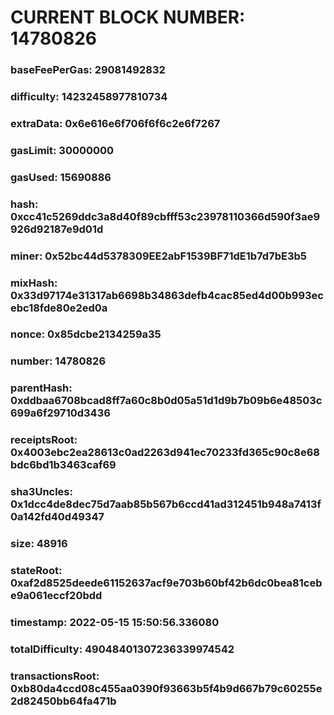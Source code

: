 # CURRENT BLOCK NUMBER: 14780826

### baseFeePerGas: 29081492832
### difficulty: 14232458977810734
### extraData: 0x6e616e6f706f6f6c2e6f7267
### gasLimit: 30000000
### gasUsed: 15690886
### hash: 0xcc41c5269ddc3a8d40f89cbfff53c23978110366d590f3ae9926d92187e9d01d
### miner: 0x52bc44d5378309EE2abF1539BF71dE1b7d7bE3b5
### mixHash: 0x33d97174e31317ab6698b34863defb4cac85ed4d00b993ecebc18fde80e2ed0a
### nonce: 0x85dcbe2134259a35
### number: 14780826
### parentHash: 0xddbaa6708bcad8ff7a60c8b0d05a51d1d9b7b09b6e48503c699a6f29710d3436
### receiptsRoot: 0x4003ebc2ea28613c0ad2263d941ec70233fd365c90c8e68bdc6bd1b3463caf69
### sha3Uncles: 0x1dcc4de8dec75d7aab85b567b6ccd41ad312451b948a7413f0a142fd40d49347
### size: 48916
### stateRoot: 0xaf2d8525deede61152637acf9e703b60bf42b6dc0bea81cebe9a061eccf20bdd
### timestamp: 2022-05-15 15:50:56.336080
### totalDifficulty: 49048401307236339974542
### transactionsRoot: 0xb80da4ccd08c455aa0390f93663b5f4b9d667b79c60255e2d82450bb64fa471b
